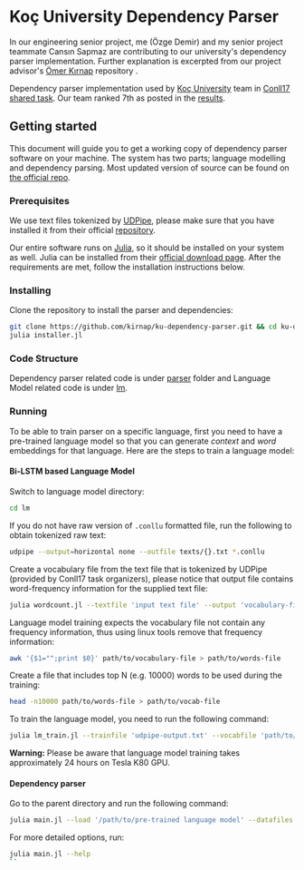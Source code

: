 # Koç University Dependency Parser 

In our engineering senior project, me (Özge Demir) and my senior project teammate Cansın Sapmaz are contributing to our university's dependency parser implementation. Further explanation is excerpted from our project advisor's [Ömer Kırnap](https://github.com/kirnap/) repository .

Dependency parser implementation used by [Koç University](https://www.ku.edu.tr) team in [Conll17 shared task](http://universaldependencies.org/conll17/). Our team ranked 7th as posted in the [results](http://universaldependencies.org/conll17/results.html).

## Getting started 
This document will guide you to get a working copy of dependency parser software on your machine. The system has two parts; language modelling and dependency parsing. Most updated version of source can be found on [the official repo](https://github.com/kirnap/ku-dependency-parser).


### Prerequisites
We use text files tokenized by [UDPipe](http://ufal.mff.cuni.cz/udpipe), please make sure that you have installed it from their official [repository](https://github.com/ufal/udpipe).

Our entire software runs on [Julia](https://julialang.org/), so it should be installed on your system as well. Julia can be installed from their [official download page](https://julialang.org/downloads/). After the requirements are met, follow the installation instructions below. 

### Installing
Clone the repository to install the parser and dependencies:

```sh
git clone https://github.com/kirnap/ku-dependency-parser.git && cd ku-dependency-parser
julia installer.jl

```

### Code Structure
Dependency parser related code is under [parser](https://github.com/kirnap/ku-dependency-parser/tree/master/parser) folder and Language Model related code is under [lm](https://github.com/kirnap/ku-dependency-parser/tree/master/lm).

### Running
To be able to train parser on a specific language, first you need to have a pre-trained language model so that you can generate *context* and *word* embeddings for that language. Here are the steps to train a language model:

#### Bi-LSTM based Language Model

Switch to language model directory: 
```sh
cd lm
```

If you do not have raw version of `.conllu` formatted file, run the following to obtain tokenized raw text:
```sh
udpipe --output=horizontal none --outfile texts/{}.txt *.conllu
```

Create a vocabulary file from the text file that is tokenized by UDPipe (provided by Conll17 task organizers), please notice that output file contains word-frequency information for the supplied text file:
```sh
julia wordcount.jl --textfile 'input text file' --output 'vocabulary-file'
```
Language model training expects the vocabulary file not contain any frequency information, thus using linux tools remove that frequency information:
```sh
awk '{$1="";print $0}' path/to/vocabulary-file > path/to/words-file
```

Create a file that includes top N (e.g. 10000) words to be used during the training:
```sh
head -n10000 path/to/words-file > path/to/vocab-file
```

To train the language model, you need to run the following command:
```sh
julia lm_train.jl --trainfile 'udpipe-output.txt' --vocabfile 'path/to/vocab-file'  --wordsfile 'path/to/words-file' --savefile model.jld
```

**Warning:** Please be aware that language model training takes approximately 24 hours on Tesla K80 GPU.

#### Dependency parser
Go to the parent directory and run the following command:
```sh
julia main.jl --load '/path/to/pre-trained language model' --datafiles 'path/to/train_file.conllu' 'path/to/dev_file.conllu' --otrain 'number of epochs'
```
For more detailed options, run:
```sh
julia main.jl --help
``
